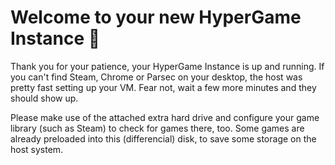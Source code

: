 # Welcome to your new HyperGame Instance 🚀

Thank you for your patience, your HyperGame Instance is up and running.
If you can't find Steam, Chrome or Parsec on your desktop, the host was pretty fast setting up your VM.
Fear not, wait a few more minutes and they should show up.

Please make use of the attached extra hard drive and configure your game library (such as Steam) to check for games there, too.
Some games are already preloaded into this (differencial) disk, to save some storage on the host system.